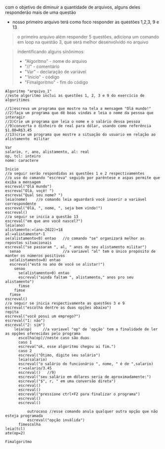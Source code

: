 com o objetivo de diminuir a quantidade de arquivos, alguns deles responderão mais de uma questão

- nosso primeiro arquivo terá como foco responder as questões 1,2,3, 9 e 13
> o primeiro arquivo além responder 5 questões, adiciona um comando em loop na questão 3, que será melhor desenvolvido no arquivo

> indentificando alguns sinônimos:
>- "Algoritmo" - nome do arquivo
>- "//" - comentário
>- "Var" - declaração de variável
>- "'Inicio" - código
>- "Fimalgoritmo" - fim do código

    Algoritmo "arquivo_1"
    //este algoritmo inclui as questões 1, 2, 3 e 9 do exercício de algoritimos

    //1)escreva um programa que mostre na tela a mensagem "Olá mundo!"
    //2)faça um programa que dê boas vindas e leia o nome da pessoa que interagir
    //3)Crie um programa que leia o nome e o salário dessa pessoa
    //9)converta o dinheiro de real para dólar, usando como referência $1.00=R$3.45
    //13)crie um programa que mostre a situação do usuario em relação ao alistamento  militar

    Var
    salario, r, ano, alistamento, al: real
    op, tcl: inteiro
    nome: caractere

    Inicio
    //a seguir serão respondidas as questões 1 e 2 respectivamentes
    //o uso do comando "escreva" seguido por parêntese e aspas permite que exiba a mensagem
    escreval("Olá mundo")
    escreva("Olá, voçê! ")
    escreva("Qual seu nome? ")
    leia(nome)    //o comando leia aguardará você inserir a variável correspondente
    escreval("Olá, ", nome, ", seja bem vindo!")
    escreval()
    //a seguir se inicia a questão 13
    escreval("em que ano você nascel?")
    leia(ano)
    alistamento:=(ano-2022)+18
    al:=alistamento*-1  
    se(alistamento<0) entao   //o comando "se" organizará melhor as repostas situacionais
    escreval("se passaram ", al, " anos do seu alistamento militar")
      senao                   //a variavel "al" tem o único propósito de manter os números positivos
      se(alistamento=0) entao
      escreval("está no ano de você se alistar!")
        senao
          se(alistamento>0) entao
          escreval("ainda faltam ", alistamento," anos pro seu alistamento")
          fimse
        fimse
      fimse
    escreval()
    //a seguir se inicia respectivamente as questões 3 e 9
    escreval("escolha dentre as duas opções abaixo")
    repita
    escreval("você posui um emprego?")
    escreval("1: não")
    escreval("2: sim")
        leia(op)     //a variavel "op" de 'opção' tem a finalidade de ler as opções oferecidas pelo programa
          escolha(op)//neste caso são duas
          caso 1
          escreva("ok, esse algoritmo chegou ai fim.")
          caso 2
          escreval("Ótimo, digite seu salário")
          leia(salario)
          escreval("o salário do funcionário ", nome, " é de ",salario)
          r:=salario/3.45
          escreval()   //9)
          escreval("seu salário em dólares seria de aproximadamente:")
          escreval("$", r, " em uma conversão direta")
          escreval()
          escreval()
          escreval("pressione ctrl+F2 para finalizar o programa")
          escreval()
          escreval()

              outrocaso //esse comando anula qualquer outra opção que não esteja programada
              escreval("opção inválida")
          fimescolha
    leia(tcl)
    ate(op=2)

    Fimalgoritmo
